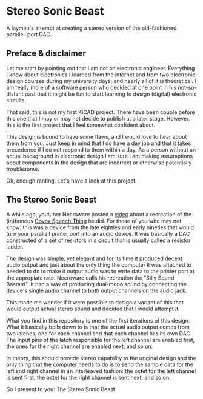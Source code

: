 # Stereo Sonic Beast


A layman's attempt at creating a stereo version of the old-fashioned parallell port DAC.



## Preface & disclaimer

Let me start by pointing out that I am not an electronic engineer. Everything I know about electronics I learned from the internet and from two electronic design courses during my university days, and nearly all of it is theoretical. I am really more of a software person who decided at one point in his not-so-distant past that it might be fun to start learning to design (digital) electronic circuits. 

That said, this is not my first KiCAD project. There have been couple before this one that I may or may not decide to publish at a later stage. However, this is the first project that I feel somewhat confident about. 

This design is bound to have some flaws, and I would love to hear about them from you. Just keep in mind that I do have a day job and that it takes precedence if I do not respond to them within a day. As a person without an actual background in electronic design I am sure I am making assumptions about components in the design that are incorrect or otherwise potentially troublesome. 

Ok, enough ranting. Let's have a look at this project.



## The Stereo Sonic Beast

A while ago, youtuber Necroware posted a [video](https://www.youtube.com/watch?v=DKLKtH_rQJU) about a recreation of the (in)famous [Covox Speech Thing](https://en.wikipedia.org/wiki/Covox_Speech_Thing) he did. For those of you who may not know: this was a device from the late eighties and early nineties that would turn your parallell printer port into an audio device. It was basically a DAC constructed of a set of resistors in a circuit that is usually called a resistor ladder. 

The design was simple, yet elegant and for its time it produced decent audio output and just about the only thing the computer it was attached to needed to do to make it output audio was to write data to the printer port at the appropiate rate. Necroware calls his recreation the "Silly Sound Bastard". It had a way of producing dual-mono sound by connecting the device's single audio channel to both output channels on the audio jack.

This made me wonder if it were possible to design a variant of this that would output actual stereo sound and decided that I would attempt it. 

What you find in this repository is one of the first iterations of this design. What it basically boils down to is that the actual audio output comes from two latches, one for each channel and that each channel has its own DAC. The input pins of the latch responsible for the left channel are enabled first, the ones for the right channel are enabled next, and so on. 

In theory, this should provide stereo capability to the original design and the only thing that the computer needs to do is to send the sample data for the left and right channel in an interleaved fashion: the octet for the left channel is sent first, the octet for the right channel is sent next, and so on.

So I present to you: The Stereo Sonic Beast.

